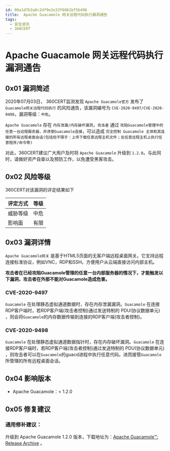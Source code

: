 ```yaml
---
id: 00a1d7b3a0c2df9e2e33f6861bf5b496
title:  Apache Guacamole 网关远程代码执行漏洞通告
tags: 
  - 安全资讯
  - 360CERT
---
```


#  Apache Guacamole 网关远程代码执行漏洞通告

0x01 漏洞简述
---------


2020年07月03日， 360CERT监测发现 `Apache Guacamole官方` 发布了 `Guacamole网关远程代码执行` 的风险通告，该漏洞编号为 `CVE-2020-9497/CVE-2020-9498`，漏洞等级：`中危`。


`Apache Guacamole` 存在 `内存泄漏/内存破坏漏洞`，`攻击者` 通过 `攻陷Guacamole管理中的任意一台远程服务器，并诱使Guacamole连接`，可以造成 `完全控制 Guacamole 主体和其连接的所有远程桌面会话(包括但不限于：上传下载任意远程主机文件；在任意远程主机上执行任意程序/命令等)`


对此，360CERT建议广大用户及时将 `Apache Guacamole` 升级到 `1.2.0`。与此同时，请做好资产自查以及预防工作，以免遭受黑客攻击。


0x02 风险等级
---------


360CERT对该漏洞的评定结果如下




| 评定方式 | 等级 |
| --- | --- |
| 威胁等级 | 中危 |
| 影响面 | 有限 |


0x03 漏洞详情
---------


`Apache Guacamole网关` 是基于HTML5页面的无客户端远程桌面网关。它支持远程连接标准协议，例如VNC，RDP和SSH。方便用户从云端直接访问内部主机。


**攻击者在已经攻陷Guacamole管理的任意一台内部服务器的情况下，才能触发以下漏洞，攻击者在外部不能对Guacamole造成危害。**


### CVE-2020-9497


`Guacamole` 在处理静态虚拟通道数据时，存在内存泄漏漏洞。`Guacamole` 在连接RDP客户端时，若RDP客户端(攻击者控制)通过发送特制的 PDU(协议数据单元) ，则会将`Guacamole`的内存数据传输到连接的RDP客户端(攻击者控制)。


### CVE-2020-9498


`Guacamole` 在处理静态虚拟通道数据指针时，存在内存破坏漏洞。`Guacamole` 在连接RDP客户端时，若RDP客户端(攻击者控制)通过发送特制的 PDU(协议数据单元) ，则攻击者可以在`Guacamole`的guacd进程中执行任意代码。进而接管`Guacamole`所管理的所有远程桌面会话。


0x04 影响版本
---------


* Apache Guacamole：< 1.2.0


0x05 修复建议
---------


### 通用修补建议：


升级到 Apache Guacamole 1.2.0 版本，下载地址为：[Apache Guacamole™: Release Archive](http://guacamole.apache.org/releases/) 。



